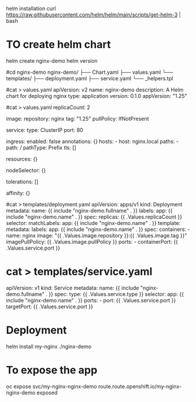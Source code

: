 helm installation
curl https://raw.githubusercontent.com/helm/helm/main/scripts/get-helm-3 | bash

# TO create helm chart 
helm create nginx-demo
helm version


#cd nginx-demo
nginx-demo/
├── Chart.yaml
├── values.yaml
└── templates/
    ├── deployment.yaml
    ├── service.yaml
    └── _helpers.tpl




#cat > values.yaml
apiVersion: v2
name: nginx-demo
description: A Helm chart for deploying nginx
type: application
version: 0.1.0
appVersion: "1.25"


#cat > values.yaml
replicaCount: 2

image:
  repository: nginx
  tag: "1.25"
  pullPolicy: IfNotPresent

service:
  type: ClusterIP
  port: 80

ingress:
  enabled: false
  annotations: {}
  hosts:
    - host: nginx.local
      paths:
        - path: /
          pathType: Prefix
  tls: []

resources: {}

nodeSelector: {}

tolerations: []

affinity: {}



#cat > templates/deployment.yaml
apiVersion: apps/v1
kind: Deployment
metadata:
  name: {{ include "nginx-demo.fullname" . }}
  labels:
    app: {{ include "nginx-demo.name" . }}
spec:
  replicas: {{ .Values.replicaCount }}
  selector:
    matchLabels:
      app: {{ include "nginx-demo.name" . }}
  template:
    metadata:
      labels:
        app: {{ include "nginx-demo.name" . }}
    spec:
      containers:
        - name: nginx
          image: "{{ .Values.image.repository }}:{{ .Values.image.tag }}"
          imagePullPolicy: {{ .Values.image.pullPolicy }}
          ports:
            - containerPort: {{ .Values.service.port }}


# cat > templates/service.yaml
apiVersion: v1
kind: Service
metadata:
  name: {{ include "nginx-demo.fullname" . }}
spec:
  type: {{ .Values.service.type }}
  selector:
    app: {{ include "nginx-demo.name" . }}
  ports:
    - port: {{ .Values.service.port }}
      targetPort: {{ .Values.service.port }}


# Deployment 
helm install my-nginx ./nginx-demo

# To expose the app
oc expose svc/my-nginx-nginx-demo
route.route.openshift.io/my-nginx-nginx-demo exposed

